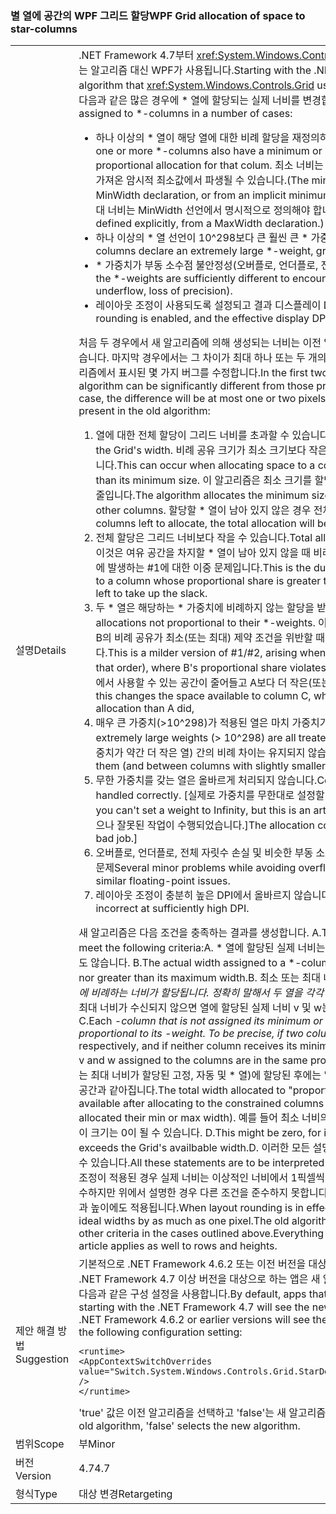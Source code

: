 ### <a name="wpf-grid-allocation-of-space-to-star-columns"></a><span data-ttu-id="bb6fc-101">별 열에 공간의 WPF 그리드 할당</span><span class="sxs-lookup"><span data-stu-id="bb6fc-101">WPF Grid allocation of space to star-columns</span></span>

|   |   |
|---|---|
|<span data-ttu-id="bb6fc-102">설명</span><span class="sxs-lookup"><span data-stu-id="bb6fc-102">Details</span></span>|<span data-ttu-id="bb6fc-103">.NET Framework 4.7부터 <xref:System.Windows.Controls.Grid>이 \* 열에 공간을 할당하는 데 사용하는 알고리즘 대신 WPF가 사용됩니다.</span><span class="sxs-lookup"><span data-stu-id="bb6fc-103">Starting with the .NET Framework 4.7, WPF replaces the algorithm that <xref:System.Windows.Controls.Grid> uses to allocate space to \*-columns.</span></span> <span data-ttu-id="bb6fc-104">그러면 다음과 같은 많은 경우에 \* 열에 할당되는 실제 너비를 변경합니다.</span><span class="sxs-lookup"><span data-stu-id="bb6fc-104">This will change the actual width assigned to \*-columns in a number of cases:</span></span><ul><li><span data-ttu-id="bb6fc-105">하나 이상의 \* 열이 해당 열에 대한 비례 할당을 재정의하는 최소 또는 최대 너비를 가지는 경우</span><span class="sxs-lookup"><span data-stu-id="bb6fc-105">When one or more \*-columns also have a minimum or maximum width that overrides the proportional allocation for that colum.</span></span> <span data-ttu-id="bb6fc-106">최소 너비는 명시적인 MinWidth 선언 또는 열 콘텐츠에서 가져온 암시적 최소값에서 파생될 수 있습니다.</span><span class="sxs-lookup"><span data-stu-id="bb6fc-106">(The minimum width can derive from an explicit MinWidth declaration, or from an implicit minimum obtained from the column's content.</span></span> <span data-ttu-id="bb6fc-107">최대 너비는 MinWidth 선언에서 명시적으로 정의해야 합니다.</span><span class="sxs-lookup"><span data-stu-id="bb6fc-107">The maximum width can only be defined explicitly, from a MaxWidth declaration.)</span></span></li><li><span data-ttu-id="bb6fc-108">하나 이상의 * 열 선언이 10^298보다 큰 훨씬 큰 * 가중치를 선언하는 경우</span><span class="sxs-lookup"><span data-stu-id="bb6fc-108">When one or more *-columns declare an extremely large *-weight, greater than 10^298.</span></span></li><li><span data-ttu-id="bb6fc-109">\* 가중치가 부동 소수점 불안정성(오버플로, 언더플로, 전체 자릿수 손실)을 야기할만큼 다른 경우</span><span class="sxs-lookup"><span data-stu-id="bb6fc-109">When the \*-weights are sufficiently different to encounter floating-point instability (overflow, underflow, loss of precision).</span></span></li><li><span data-ttu-id="bb6fc-110">레이아웃 조정이 사용되도록 설정되고 결과 디스플레이 DPI가 충분히 높은 경우</span><span class="sxs-lookup"><span data-stu-id="bb6fc-110">When layout rounding is enabled, and the effective display DPI is sufficiently high.</span></span></li></ul><span data-ttu-id="bb6fc-111">처음 두 경우에서 새 알고리즘에 의해 생성되는 너비는 이전 알고리즘에 의해 생성된 너비와 크게 다를 수 있습니다. 마지막 경우에서는 그 차이가 최대 하나 또는 두 개의 픽셀 정도입니다. 새로운 알고리즘은 예전 알고리즘에서 표시된 몇 가지 버그를 수정합니다.</span><span class="sxs-lookup"><span data-stu-id="bb6fc-111">In the first two cases, the widths produced by the new algorithm can be significantly different from those produced by the old algorithm; in the last case, the difference will be at most one or two pixels.The new algorithm fixes several bugs present in the old algorithm:</span></span><ol><li><span data-ttu-id="bb6fc-112">열에 대한 전체 할당이 그리드 너비를 초과할 수 있습니다.</span><span class="sxs-lookup"><span data-stu-id="bb6fc-112">Total allocation to columns can exceed the Grid's width.</span></span> <span data-ttu-id="bb6fc-113">비례 공유 크기가 최소 크기보다 작은 열에 공간을 할당하면 이 문제가 발생할 수 있습니다.</span><span class="sxs-lookup"><span data-stu-id="bb6fc-113">This can occur when allocating space to a column whose proportional share is less than its minimum size.</span></span> <span data-ttu-id="bb6fc-114">이 알고리즘은 최소 크기를 할당하여 다른 열에서 사용할 수 있는 공간 크기를 줄입니다.</span><span class="sxs-lookup"><span data-stu-id="bb6fc-114">The algorithm allocates the minimum size, which decreases the space available to other columns.</span></span> <span data-ttu-id="bb6fc-115">할당할 \* 열이 남아 있지 않은 경우 전체 할당이 너무 커집니다.</span><span class="sxs-lookup"><span data-stu-id="bb6fc-115">If there are no \*-columns left to allocate, the total allocation will be too large.</span></span></li><li><span data-ttu-id="bb6fc-116">전체 할당은 그리드 너비보다 작을 수 있습니다.</span><span class="sxs-lookup"><span data-stu-id="bb6fc-116">Total allocation can fall short of the Grid's width.</span></span> <span data-ttu-id="bb6fc-117">이것은 여유 공간을 차지할 \* 열이 남아 있지 않을 때 비례 공유가 최대 크기보다 큰 열에 할당하는 경우에 발생하는 #1에 대한 이중 문제입니다.</span><span class="sxs-lookup"><span data-stu-id="bb6fc-117">This is the dual problem to #1, arising when allocating to a column whose proportional share is greater than its maximum size, with no \*-columns left to take up the slack.</span></span></li><li><span data-ttu-id="bb6fc-118">두 * 열은 해당하는 * 가중치에 비례하지 않는 할당을 받을 수 있습니다.</span><span class="sxs-lookup"><span data-stu-id="bb6fc-118">Two *-columns can receive allocations not proportional to their *-weights.</span></span> <span data-ttu-id="bb6fc-119">이것은 열 A, B 및 C(해당 순서대로)에 할당할 때 B의 비례 공유가 최소(또는 최대) 제약 조건을 위반할 때 발생하는 #1/#2보다 좀 더 경미한 문제입니다.</span><span class="sxs-lookup"><span data-stu-id="bb6fc-119">This is a milder version of #1/#2, arising when allocating to \*-columns A, B, and C (in that order), where B's proportional share violates its min (or max) constraint.</span></span> <span data-ttu-id="bb6fc-120">이와 같이 열 C에서 사용할 수 있는 공간이 줄어들고 A보다 더 작은(또는 더 많은) 비례 할당을 얻게 됩니다.</span><span class="sxs-lookup"><span data-stu-id="bb6fc-120">As above, this changes the space available to column C, who gets less (or more) proportional allocation than A did,</span></span></li><li><span data-ttu-id="bb6fc-121">매우 큰 가중치(&gt;10^298)가 적용된 열은 마치 가중치가 10^298인 것처럼 처리됩니다.</span><span class="sxs-lookup"><span data-stu-id="bb6fc-121">Columns with extremely large weights (&gt; 10^298) are all treated as if they had weight 10^298.</span></span> <span data-ttu-id="bb6fc-122">둘 열(및 가중치가 약간 더 작은 열) 간의 비례 차이는 유지되지 않습니다.</span><span class="sxs-lookup"><span data-stu-id="bb6fc-122">Proportional differences between them (and between columns with slightly smaller weights) are not honored.</span></span></li><li><span data-ttu-id="bb6fc-123">무한 가중치를 갖는 열은 올바르게 처리되지 않습니다.</span><span class="sxs-lookup"><span data-stu-id="bb6fc-123">Columns with inifinte weights are not handled correctly.</span></span> <span data-ttu-id="bb6fc-124">[실제로 가중치를 무한대로 설정할 수 있지만 인위적으로 제한됩니다.</span><span class="sxs-lookup"><span data-stu-id="bb6fc-124">[Actually you can't set a weight to Infinity, but this is an artificial restriction.</span></span> <span data-ttu-id="bb6fc-125">할당 코드가 처리하려고 했으나 잘못된 작업이 수행되었습니다.]</span><span class="sxs-lookup"><span data-stu-id="bb6fc-125">The allocation code was trying to handle it, but doing a bad job.]</span></span></li><li><span data-ttu-id="bb6fc-126">오버플로, 언더플로, 전체 자릿수 손실 및 비슷한 부동 소수점 문제를 방지할 때 나타나는 몇 가지 경미한 문제</span><span class="sxs-lookup"><span data-stu-id="bb6fc-126">Several minor problems while avoiding overflow, underflow, loss of precision and similar floating-point issues.</span></span></li><li><span data-ttu-id="bb6fc-127">레이아웃 조정이 충분히 높은 DPI에서 올바르지 않습니다.</span><span class="sxs-lookup"><span data-stu-id="bb6fc-127">Adjustments for layout rounding are incorrect at sufficiently high DPI.</span></span></li></ol><span data-ttu-id="bb6fc-128">새 알고리즘은 다음 조건을 충족하는 결과를 생성합니다. A.</span><span class="sxs-lookup"><span data-stu-id="bb6fc-128">The new algorithm produces results that meet the following criteria:A.</span></span> <span data-ttu-id="bb6fc-129">\* 열에 할당된 실제 너비는 최소 너비보다 작지도 않고 최대 너비보다 크지도 않습니다. B.</span><span class="sxs-lookup"><span data-stu-id="bb6fc-129">The actual width assigned to a \*-column is never less than its minimum width nor greater than its maximum width.B.</span></span> <span data-ttu-id="bb6fc-130">최소 또는 최대 너비가 할당되지 않은 각  <em>열에는 해당하는  <em>가중치에 비례하는 너비가 할당됩니다. 정확히 말해서 두 열을 각각 너비 x</em> 및 y</em>로 선언하며 어떤 열에도 최소 또는 최대 너비가 수신되지 않으면 열에 할당된 실제 너비 v 및 w는 동일한 비율 v / w == x / y가 됩니다. C.</span><span class="sxs-lookup"><span data-stu-id="bb6fc-130">Each <em>-column that is not assigned its minimum or maximum width is assigned a width proportional to its <em>-weight. To be precise, if two columns are declared with width x</em> and y</em> respectively, and if neither column receives its minimum or maximum width, the actual widths v and w assigned to the columns are in the same proportion: v / w == x / y.C.</span></span> <span data-ttu-id="bb6fc-131">제한된 열(최소 또는 최대 너비가 할당된 고정, 자동 및 * 열)에 할당된 후에는 &quot;비례적&quot; * 열에 할당된 총 너비가 사용 가능한 공간과 같아집니다.</span><span class="sxs-lookup"><span data-stu-id="bb6fc-131">The total width allocated to &quot;proportional&quot; *-columns is equal to the space available after allocating to the constrained columns (fixed, auto, and *-columns that are allocated their min or max width).</span></span> <span data-ttu-id="bb6fc-132">예를 들어 최소 너비의 합계가 그리드의 사용 가능한 너비를 초과하면 이 크기는 0이 될 수 있습니다. D.</span><span class="sxs-lookup"><span data-stu-id="bb6fc-132">This might be zero, for instance if the sum of the minimum widths exceeds the Grid's availbable width.D.</span></span> <span data-ttu-id="bb6fc-133">이러한 모든 설명은 &quot;이상적&quot; 레이아웃과 관련된 것으로 해석될 수 있습니다.</span><span class="sxs-lookup"><span data-stu-id="bb6fc-133">All these statements are to be interpreted with respect to the &quot;ideal&quot; layout.</span></span> <span data-ttu-id="bb6fc-134">레이아웃 조정이 적용된 경우 실제 너비는 이상적인 너비에서 1픽셀씩 달라질 수 있습니다. 이전 알고리즘은 (A)를 준수하지만 위에서 설명한 경우 다른 조건을 준수하지 못합니다. 이 아티클의 열과 너비에 대한 모든 사항은 행과 높이에도 적용됩니다.</span><span class="sxs-lookup"><span data-stu-id="bb6fc-134">When layout rounding is in effect, the actual widths can differ from the ideal widths by as much as one pixel.The old algorithm honored (A) but failed to honor the other criteria in the cases outlined above.Everything said about columns and widths in this article applies as well to rows and heights.</span></span>|
|<span data-ttu-id="bb6fc-135">제안 해결 방법</span><span class="sxs-lookup"><span data-stu-id="bb6fc-135">Suggestion</span></span>|<span data-ttu-id="bb6fc-136">기본적으로 .NET Framework 4.6.2 또는 이전 버전을 대상으로 하는 앱은 이전 알고리즘을 확인하지만 .NET Framework 4.7 이상 버전을 대상으로 하는 앱은 새 알고리즘을 확인합니다. 기본값을 재정의하려면 다음과 같은 구성 설정을 사용합니다.</span><span class="sxs-lookup"><span data-stu-id="bb6fc-136">By default, apps that target versions of the .NET Framework starting with the .NET Framework 4.7 will see the new algorithm, while apps that target the .NET Framework 4.6.2 or earlier versions will see the old algorithm.To override the default, use the following configuration setting:</span></span><pre><code class="language-xml">&lt;runtime&gt;&#13;&#10;&lt;AppContextSwitchOverrides value=&quot;Switch.System.Windows.Controls.Grid.StarDefinitionsCanExceedAvailableSpace=true&quot; /&gt;&#13;&#10;&lt;/runtime&gt;&#13;&#10;</code></pre><span data-ttu-id="bb6fc-137">'true' 값은 이전 알고리즘을 선택하고 'false'는 새 알고리즘을 선택합니다.</span><span class="sxs-lookup"><span data-stu-id="bb6fc-137">The value 'true' selects the old algorithm, 'false' selects the new algorithm.</span></span>|
|<span data-ttu-id="bb6fc-138">범위</span><span class="sxs-lookup"><span data-stu-id="bb6fc-138">Scope</span></span>|<span data-ttu-id="bb6fc-139">부</span><span class="sxs-lookup"><span data-stu-id="bb6fc-139">Minor</span></span>|
|<span data-ttu-id="bb6fc-140">버전</span><span class="sxs-lookup"><span data-stu-id="bb6fc-140">Version</span></span>|<span data-ttu-id="bb6fc-141">4.7</span><span class="sxs-lookup"><span data-stu-id="bb6fc-141">4.7</span></span>|
|<span data-ttu-id="bb6fc-142">형식</span><span class="sxs-lookup"><span data-stu-id="bb6fc-142">Type</span></span>|<span data-ttu-id="bb6fc-143">대상 변경</span><span class="sxs-lookup"><span data-stu-id="bb6fc-143">Retargeting</span></span>|

